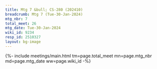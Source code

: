 ```yaml
---
title: Mtg 7 &bull; CS-280 (202410)
breadcrumb: Mtg 7 (Tue-30-Jan-2024)
mtg_nbr: 7
total_meet: 26
mtg_date: Tue-30-Jan-2024
wiki_id: 9234
resp_id: 2510327
layout: bg-image
---
```


{%- include meetings/main.html
    tm=page.total_meet
    mn=page.mtg_nbr
    md=page.mtg_date
    ww=page.wiki_id
-%}
